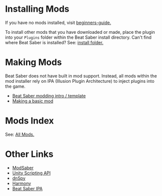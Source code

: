 <!-- TITLE: Modding -->
<!-- SUBTITLE: Instructions for modding Beat Saber -->

# Installing Mods
If you have no mods installed, visit [beginners-guide.](beginners-guide)

To install other mods that you have downloaded or made, place the plugin into your `Plugins` folder within the Beat Saber install directory.
Can't find where Beat Saber is installed? See: [install folder.](/faq/install-folder)
# Making Mods
Beat Saber does not have built in mod support.
Instead, all mods within the mod installer rely on IPA (Illusion Plugin Architecture) to inject plugins into the game.
* [Beat Saber modding intro / template](modding/intro)
* [Making a basic mod](modding/example-mod)
# Mods Index
See: [All Mods.](modding/all-mods)

# Other Links
* [ModSaber](https://www.modsaber.org/)
* [Unity Scripting API](https://docs.unity3d.com/ScriptReference/index.html)
* [dnSpy](https://github.com/0xd4d/dnSpy)
* [Harmony](https://github.com/pardeike/Harmony)
* [Beat Saber IPA](https://github.com/nike4613/BeatSaber-IPA-Reloaded)
